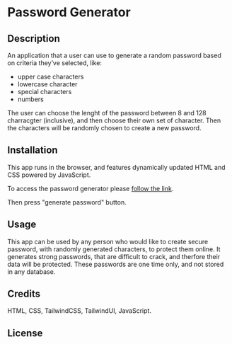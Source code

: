 # Password Generator

## Description 

An application that a user can use to generate a random password based on criteria they’ve selected, like:
- upper case characters
- lowercase character
- special characters
- numbers

The user can choose the lenght of the password between 8 and 128 charracgter (inclusive), and then choose their own set of character. Then the characters will be randomly chosen to create a new password.

## Installation

This app runs in the browser, and features dynamically updated HTML and CSS powered by JavaScript.

To access the password generator please [follow the link](https://porlowska.github.io/generate-passsword/).

Then press "generate password" button.


## Usage 

This app can be used by any person who would like to create secure password, with randomly generated characters, to protect them online. It generates strong passwords, that are difficult to crack, and therfore their data will be protected. 
These passwords are one time only, and not stored in any database.


## Credits

HTML, CSS, TailwindCSS, TailwindUI, JavaScript.

## License


